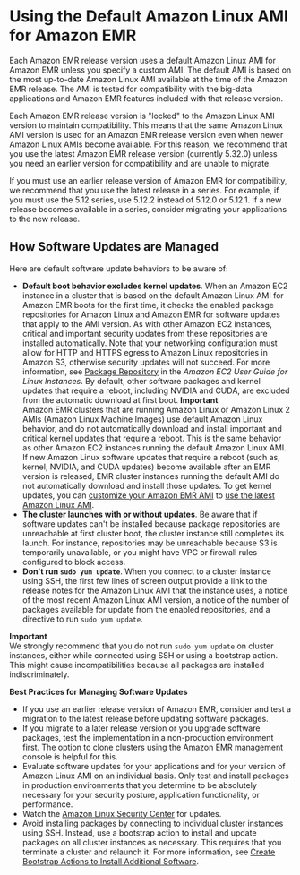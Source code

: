 # Using the Default Amazon Linux AMI for Amazon EMR<a name="emr-default-ami"></a>

Each Amazon EMR release version uses a default Amazon Linux AMI for Amazon EMR unless you specify a custom AMI\. The default AMI is based on the most up\-to\-date Amazon Linux AMI available at the time of the Amazon EMR release\. The AMI is tested for compatibility with the big\-data applications and Amazon EMR features included with that release version\.

Each Amazon EMR release version is "locked" to the Amazon Linux AMI version to maintain compatibility\. This means that the same Amazon Linux AMI version is used for an Amazon EMR release version even when newer Amazon Linux AMIs become available\. For this reason, we recommend that you use the latest Amazon EMR release version \(currently 5\.32\.0\) unless you need an earlier version for compatibility and are unable to migrate\.

If you must use an earlier release version of Amazon EMR for compatibility, we recommend that you use the latest release in a series\. For example, if you must use the 5\.12 series, use 5\.12\.2 instead of 5\.12\.0 or 5\.12\.1\. If a new release becomes available in a series, consider migrating your applications to the new release\.

## How Software Updates are Managed<a name="emr-default-ami-managing"></a>

Here are default software update behaviors to be aware of:
+ **Default boot behavior excludes kernel updates**\. When an Amazon EC2 instance in a cluster that is based on the default Amazon Linux AMI for Amazon EMR boots for the first time, it checks the enabled package repositories for Amazon Linux and Amazon EMR for software updates that apply to the AMI version\. As with other Amazon EC2 instances, critical and important security updates from these repositories are installed automatically\. Note that your networking configuration must allow for HTTP and HTTPS egress to Amazon Linux repositories in Amazon S3, otherwise security updates will not succeed\. For more information, see [Package Repository](https://docs.aws.amazon.com/AWSEC2/latest/UserGuide/amazon-linux-ami-basics.html#package-repository) in the *Amazon EC2 User Guide for Linux Instances*\. By default, other software packages and kernel updates that require a reboot, including NVIDIA and CUDA, are excluded from the automatic download at first boot\. 
**Important**  
Amazon EMR clusters that are running Amazon Linux or Amazon Linux 2 AMIs \(Amazon Linux Machine Images\) use default Amazon Linux behavior, and do not automatically download and install important and critical kernel updates that require a reboot\. This is the same behavior as other Amazon EC2 instances running the default Amazon Linux AMI\. If new Amazon Linux software updates that require a reboot \(such as, kernel, NVIDIA, and CUDA updates\) become available after an EMR version is released, EMR cluster instances running the default AMI do not automatically download and install those updates\. To get kernel updates, you can [customize your Amazon EMR AMI](https://docs.aws.amazon.com/emr/latest/ManagementGuide/emr-custom-ami.html) to [use the latest Amazon Linux AMI](https://docs.aws.amazon.com/AWSEC2/latest/UserGuide/finding-an-ami.html)\.
+ **The cluster launches with or without updates**\. Be aware that if software updates can't be installed because package repositories are unreachable at first cluster boot, the cluster instance still completes its launch\. For instance, repositories may be unreachable because S3 is temporarily unavailable, or you might have VPC or firewall rules configured to block access\.
+ **Don't run `sudo yum update`**\. When you connect to a cluster instance using SSH, the first few lines of screen output provide a link to the release notes for the Amazon Linux AMI that the instance uses, a notice of the most recent Amazon Linux AMI version, a notice of the number of packages available for update from the enabled repositories, and a directive to run `sudo yum update`\.

**Important**  
We strongly recommend that you do not run `sudo yum update` on cluster instances, either while connected using SSH or using a bootstrap action\. This might cause incompatibilities because all packages are installed indiscriminately\.

**Best Practices for Managing Software Updates**
+ If you use an earlier release version of Amazon EMR, consider and test a migration to the latest release before updating software packages\.
+ If you migrate to a later release version or you upgrade software packages, test the implementation in a non\-production environment first\. The option to clone clusters using the Amazon EMR management console is helpful for this\.
+ Evaluate software updates for your applications and for your version of Amazon Linux AMI on an individual basis\. Only test and install packages in production environments that you determine to be absolutely necessary for your security posture, application functionality, or performance\.
+ Watch the [Amazon Linux Security Center](https://alas.aws.amazon.com/) for updates\.
+ Avoid installing packages by connecting to individual cluster instances using SSH\. Instead, use a bootstrap action to install and update packages on all cluster instances as necessary\. This requires that you terminate a cluster and relaunch it\. For more information, see [Create Bootstrap Actions to Install Additional Software](emr-plan-bootstrap.md)\.